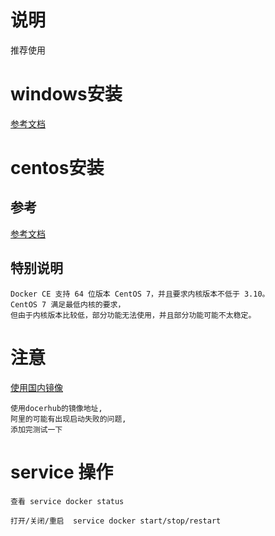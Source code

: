 
# 说明

推荐使用

# windows安装

 [参考文档](http://docker_practice.gitee.io/install/windows.html)



# centos安装

## 参考

 [参考文档](http://docker_practice.gitee.io/install/centos.html)


## 特别说明

    Docker CE 支持 64 位版本 CentOS 7，并且要求内核版本不低于 3.10。
    CentOS 7 满足最低内核的要求，
    但由于内核版本比较低，部分功能无法使用，并且部分功能可能不太稳定。


# 注意


[使用国内镜像](http://docker_practice.gitee.io/install/mirror.html)


    使用docerhub的镜像地址,
    阿里的可能有出现启动失败的问题,
    添加完测试一下

# service 操作

    查看 service docker status

    打开/关闭/重启  service docker start/stop/restart
